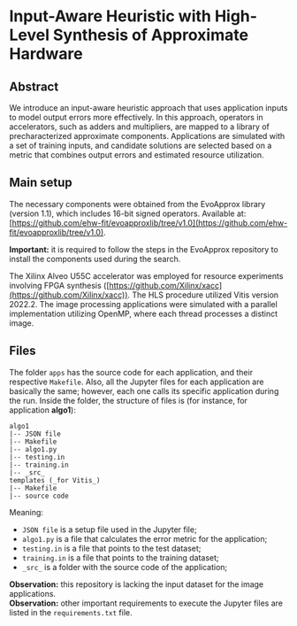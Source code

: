 # Input-Aware Heuristic with High-Level Synthesis of Approximate Hardware

## Abstract

We introduce an input-aware heuristic approach that uses application inputs to model output errors more effectively. In this approach, operators in accelerators, such as adders and multipliers, are mapped to a library of precharacterized approximate components. Applications are simulated with a set of training inputs, and candidate solutions are selected based on a metric that combines output errors and estimated resource utilization.

## Main setup

The necessary components were obtained from the EvoApprox library (version 1.1), which includes 16-bit signed operators. Available at: [https://github.com/ehw-fit/evoapproxlib/tree/v1.0](https://github.com/ehw-fit/evoapproxlib/tree/v1.0).

**Important:** it is required to follow the steps in the EvoApprox repository to install the components used during the search.

The Xilinx Alveo U55C accelerator was employed for resource experiments involving FPGA synthesis ([https://github.com/Xilinx/xacc](https://github.com/Xilinx/xacc)). The HLS procedure utilized Vitis version 2022.2. The image processing applications were simulated with a parallel implementation utilizing OpenMP, where each thread processes a distinct image.

## Files

The folder `apps` has the source code for each application, and their respective `Makefile`. Also, all the Jupyter files for each application are basically the same; however, each one calls its specific application during the run. Inside the folder, the structure of files is (for instance, for application **algo1**):

```
algo1
|-- JSON file
|-- Makefile
|-- algo1.py
|-- testing.in
|-- training.in
|-- _src_
templates (_for Vitis_)
|-- Makefile
|-- source code
```

Meaning:

- `JSON file` is a setup file used in the Jupyter file;
- `algo1.py` is a file that calculates the error metric for the application;
- `testing.in` is a file that points to the test dataset;
- `training.in` is a file that points to the training dataset;
- `_src_` is a folder with the source code of the application;

**Observation:** this repository is lacking the input dataset for the image applications.  
**Observation:** other important requirements to execute the Jupyter files are listed in the `requirements.txt` file.
 
